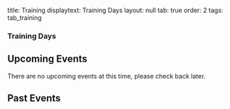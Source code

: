 title: Training
displaytext: Training Days
layout: null
tab: true
order: 2
tags: tab_training

### Training Days

## Upcoming Events

There are no upcoming events at this time, please check back later.

## Past Events
